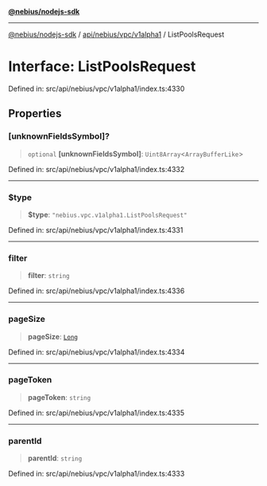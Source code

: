 [**@nebius/nodejs-sdk**](../../../../../README.md)

---

[@nebius/nodejs-sdk](../../../../../README.md) / [api/nebius/vpc/v1alpha1](../README.md) / ListPoolsRequest

# Interface: ListPoolsRequest

Defined in: src/api/nebius/vpc/v1alpha1/index.ts:4330

## Properties

### \[unknownFieldsSymbol\]?

> `optional` **\[unknownFieldsSymbol\]**: `Uint8Array`\<`ArrayBufferLike`\>

Defined in: src/api/nebius/vpc/v1alpha1/index.ts:4332

---

### $type

> **$type**: `"nebius.vpc.v1alpha1.ListPoolsRequest"`

Defined in: src/api/nebius/vpc/v1alpha1/index.ts:4331

---

### filter

> **filter**: `string`

Defined in: src/api/nebius/vpc/v1alpha1/index.ts:4336

---

### pageSize

> **pageSize**: [`Long`](../../../../../runtime/protos/core/classes/Long.md)

Defined in: src/api/nebius/vpc/v1alpha1/index.ts:4334

---

### pageToken

> **pageToken**: `string`

Defined in: src/api/nebius/vpc/v1alpha1/index.ts:4335

---

### parentId

> **parentId**: `string`

Defined in: src/api/nebius/vpc/v1alpha1/index.ts:4333
